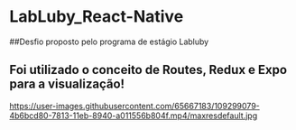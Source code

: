 # LabLuby_React-Native

##Desfio proposto pelo programa de estágio Labluby

## Foi utilizado o conceito de Routes, Redux e Expo para a visualização!
<!-- YOUTUBE:START -->
https://user-images.githubusercontent.com/65667183/109299079-4b6bcd80-7813-11eb-8940-a011556b804f.mp4/maxresdefault.jpg
<!-- YOUTUBE:END-->

